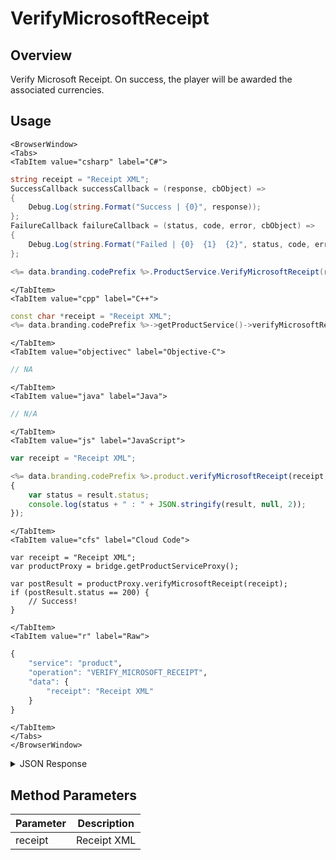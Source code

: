 # VerifyMicrosoftReceipt
## Overview
Verify Microsoft Receipt. On success, the player will be awarded the associated currencies.

<PartialServop service_name="product" operation_name="VERIFY_MICROSOFT_RECEIPT" />

## Usage

```mdx-code-block
<BrowserWindow>
<Tabs>
<TabItem value="csharp" label="C#">
```

```csharp
string receipt = "Receipt XML";
SuccessCallback successCallback = (response, cbObject) =>
{
    Debug.Log(string.Format("Success | {0}", response));
};
FailureCallback failureCallback = (status, code, error, cbObject) =>
{
    Debug.Log(string.Format("Failed | {0}  {1}  {2}", status, code, error));
};

<%= data.branding.codePrefix %>.ProductService.VerifyMicrosoftReceipt(receipt, successCallback, failureCallback);
```

```mdx-code-block
</TabItem>
<TabItem value="cpp" label="C++">
```

```cpp
const char *receipt = "Receipt XML";
<%= data.branding.codePrefix %>->getProductService()->verifyMicrosoftReceipt(receipt, this);
```

```mdx-code-block
</TabItem>
<TabItem value="objectivec" label="Objective-C">
```

```objectivec
// NA
```

```mdx-code-block
</TabItem>
<TabItem value="java" label="Java">
```

```java
// N/A
```

```mdx-code-block
</TabItem>
<TabItem value="js" label="JavaScript">
```

```javascript
var receipt = "Receipt XML";

<%= data.branding.codePrefix %>.product.verifyMicrosoftReceipt(receipt, result =>
{
	var status = result.status;
	console.log(status + " : " + JSON.stringify(result, null, 2));
});
```

```mdx-code-block
</TabItem>
<TabItem value="cfs" label="Cloud Code">
```

```cfscript
var receipt = "Receipt XML";
var productProxy = bridge.getProductServiceProxy();

var postResult = productProxy.verifyMicrosoftReceipt(receipt);
if (postResult.status == 200) {
    // Success!
}
```

```mdx-code-block
</TabItem>
<TabItem value="r" label="Raw">
```

```r
{
	"service": "product",
	"operation": "VERIFY_MICROSOFT_RECEIPT",
	"data": {
		"receipt": "Receipt XML"
	}
}
```

```mdx-code-block
</TabItem>
</Tabs>
</BrowserWindow>
```

<details>
<summary>JSON Response</summary>

```json
{
    "status": 200,
    "data": {
        "result": "OK"
    }
}
```
</details>

## Method Parameters
Parameter | Description
--------- | -----------
receipt | Receipt XML


